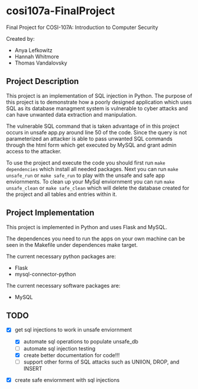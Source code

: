 # cosi107a-FinalProject

Final Project for COSI-107A: Introduction to Computer Security

Created by:

* Anya Lefkowitz
* Hannah Whitmore
* Thomas Vandalovsky

## Project Description

This project is an implementation of SQL injection in Python. The purpose of this project is to demonstrate how a poorly designed application which uses SQL as its database managment system is vulnerable to cyber attacks and can have unwanted data extraction and manipulation.

The vulnerable SQL command that is taken advantage of in this project occurs in unsafe app.py around line 50 of the code. Since the query is not parameterized an attacker is able to pass unwanted SQL commands through the html form which get executed by MySQL and grant admin access to the attacker.

To use the project and execute the code you should first run `make dependencies` which install all needed packages. Next you can run `make unsafe_run` or `make safe_run` to play with the unsafe and safe app enviornments. To clean up your MySql enviornment you can run `make unsafe_clean` or `make safe_clean` which will delete the database created for the project and all tables and entries within it.

## Project Implementation

This project is implemented in Python and uses Flask and MySQL.

The dependences you need to run the apps on your own machine can be seen in the Makefile under dependences make target.

The current necessary python packages are:

* Flask
* mysql-connector-python

The current necessary software packages are:

* MySQL

## TODO

* [x] get sql injections to work in unsafe enviornment

  * [x] automate sql operations to populate unsafe_db
  * [ ] automate sql injection testing
  * [x] create better documentation for code!!!
  * [ ] support other forms of SQL attacks such as UNIION, DROP, and INSERT

* [x] create safe enviornment with sql injections
